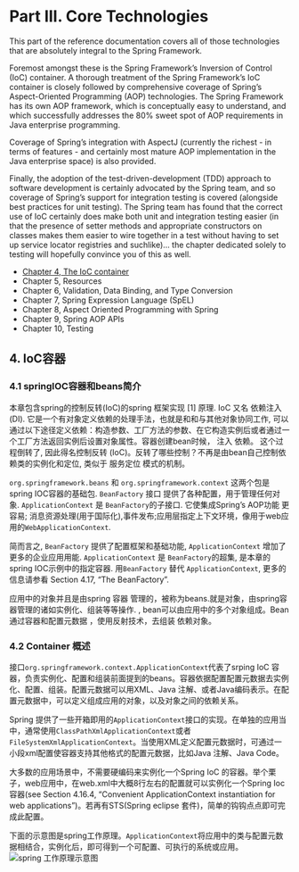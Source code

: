 # Part III. Core Technologies

This part of the reference documentation covers all of those technologies that are absolutely integral to the Spring Framework.

Foremost amongst these is the Spring Framework’s Inversion of Control (IoC) container. A thorough treatment of the Spring Framework’s IoC container is closely followed by comprehensive coverage of Spring’s Aspect-Oriented Programming (AOP) technologies. The Spring Framework has its own AOP framework, which is conceptually easy to understand, and which successfully addresses the 80% sweet spot of AOP requirements in Java enterprise programming.

Coverage of Spring’s integration with AspectJ (currently the richest - in terms of features - and certainly most mature AOP implementation in the Java enterprise space) is also provided.

Finally, the adoption of the test-driven-development (TDD) approach to software development is certainly advocated by the Spring team, and so coverage of Spring’s support for integration testing is covered (alongside best practices for unit testing). The Spring team has found that the correct use of IoC certainly does make both unit and integration testing easier (in that the presence of setter methods and appropriate constructors on classes makes them easier to wire together in a test without having to set up service locator registries and suchlike)… the chapter dedicated solely to testing will hopefully convince you of this as well.

* [Chapter 4, The IoC container](#4-ioc%E5%AE%B9%E5%99%A8)
* Chapter 5, Resources
* Chapter 6, Validation, Data Binding, and Type Conversion
* Chapter 7, Spring Expression Language (SpEL)
* Chapter 8, Aspect Oriented Programming with Spring
* Chapter 9, Spring AOP APIs
* Chapter 10, Testing

## 4. IoC容器
### 4.1 springIOC容器和beans简介
本章包含spring的控制反转(IoC)的spring 框架实现 [1] 原理. IoC 又名 依赖注入 (DI). 它是一个有对象定义依赖的处理手法，也就是和和与其他对象协同工作, 可以通过以下途径定义依赖：构造参数、工厂方法的参数、在它构造实例后或者通过一个工厂方法返回实例后设置对象属性。容器创建bean时候， 注入 依赖。 这个过程倒转了, 因此得名控制反转 (IoC)。反转了哪些控制？不再是由bean自己控制依赖类的实例化和定位, 类似于 服务定位 模式的机制。


`org.springframework.beans` 和 `org.springframework.context` 这两个包是spring IOC容器的基础包. `BeanFactory` 接口 提供了各种配置，用于管理任何对象. `ApplicationContext` 是 `BeanFactory`的子接口. 它使集成Spring’s AOP功能 更容易; 消息资源处理(用于国际化),事件发布;应用层指定上下文环境，像用于web应用的`WebApplicationContext`.

简而言之, `BeanFactory` 提供了配置框架和基础功能, `ApplicationContext` 增加了更多的企业应用用能. `ApplicationContext` 是 `BeanFactory`的超集, 是本章的spring IOC示例中的指定容器. 用`BeanFactory` 替代 `ApplicationContext`, 更多的信息请参看 Section 4.17, “The BeanFactory”.

应用中的对象并且是由spring 容器 管理的，被称为beans.就是对象，由spring容器管理的诸如实例化、组装等等操作. , bean可以由应用中的多个对象组成。Bean通过容器和配置元数据 ，使用反射技术，去组装 依赖对象。

### 4.2 Container 概述
接口`org.springframework.context.ApplicationContext`代表了srping IoC 容器，负责实例化、配置和组装前面提到的beans。容器依据配置配置元数据去实例化、配置、组装。配置元数据可以用XML、Java 注解、或者Java编码表示。在配置元数据中，可以定义组成应用的对象，以及对象之间的依赖关系。

Spring 提供了一些开箱即用的`ApplicationContext`接口的实现。在单独的应用当中，通常使用`ClassPathXmlApplicationContext`或者`FileSystemXmlApplicationContext`。当使用XML定义配置元数据时，可通过一小段xml配置使容器支持其他格式的配置元数据，比如Java 注解、Java Code。


大多数的应用场景中，不需要硬编码来实例化一个Spring IoC 的容器。举个栗子，web应用中，在web.xml中大概8行左右的配置就可以实例化一个Spring Ioc容器(see Section 4.16.4, “Convenient ApplicationContext instantiation for web applications”)。若再有STS(Spring eclipse 套件)，简单的钩钩点点即可完成此配置。

下面的示意图是spring工作原理。`ApplicationContext`将应用中的类与配置元数据相结合，实例化后，即可得到一个可配置、可执行的系统或应用。
![spring 工作原理示意图](http://docs.spring.io/spring/docs/4.0.5.RELEASE/spring-framework-reference/htmlsingle/images/container-magic.png)

